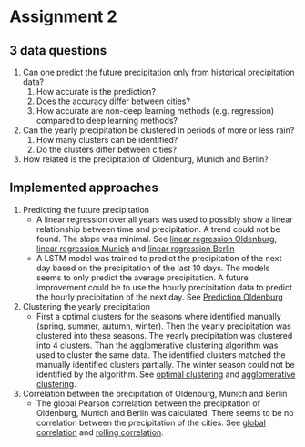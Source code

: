 
# Assignment 2

## 3 data questions

1. Can one predict the future precipitation only from historical precipitation data?
    1. How accurate is the prediction?
    2. Does the accuracy differ between cities?
    3. How accurate are non-deep learning methods (e.g. regression) compared to deep learning methods?
2. Can the yearly precipitation be clustered in periods of more or less rain?
    1. How many clusters can be identified?
    2. Do the clusters differ between cities?
3. How related is the precipitation of Oldenburg, Munich and Berlin?

## Implemented approaches

1. Predicting the future precipitation
    - A linear regression over all years was used to possibly show a linear relationship between time and precipitation. A trend could not be found. The slope was minimal.  See [linear regression Oldenburg](../visualizations/forecasting/linear_regressionOldenburg_.png), [linear regression Munich](../visualizations/forecasting/linear_regressionMunich_.png) and [linear regression Berlin](../visualizations/forecasting/linear_regressionBerlin_.png)
    - A LSTM model was trained to predict the precipitation of the next day based on the precipitation of the last 10 days. The models seems to only predict the average precipitation. A future improvement could be to use the hourly precipitation data to predict the hourly precipitation of the next day. See [Prediction Oldenburg](../output/lstm_out.csv)
2. Clustering the yearly precipitation
    - First a optimal clusters for the seasons where identified manually (spring, summer, autumn, winter). Then the yearly precipitation was clustered into these seasons. The yearly precipitation was clustered into 4 clusters. Than the agglomerative clustering algorithm was used to cluster the same data. The identified clusters matched the manually identified clusters partially. The winter season could not be identified by the algorithm. See [optimal clustering](../visualizations/clustering/optimal_seasonal_clustering.png) and [agglomerative clustering](../visualizations/clustering/agglomerative_clustering.png).
3. Correlation between the precipitation of Oldenburg, Munich and Berlin
    - The global Pearson correlation between the precipitation of Oldenburg, Munich and Berlin was calculated. There seems to be no correlation between the precipitation of the cities. See [global correlation](../visualizations/correlation/pearson_correlation.png) and [rolling correlation](../visualizations/correlation/rolling_pearson_correlation.png).
